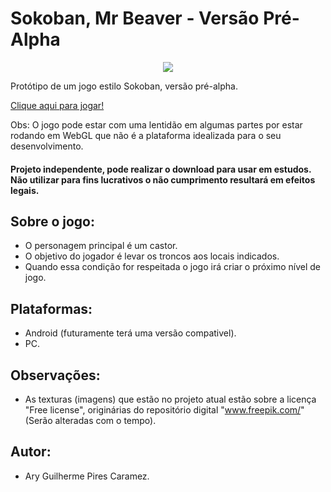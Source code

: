 # Sokoban, Mr Beaver - Versão Pré-Alpha

<p align="center">
  <img src="https://user-images.githubusercontent.com/37397920/219828558-4f9a9cf8-790d-4baf-a723-77fe3b899360.gif">
</p>

Protótipo de um jogo estilo Sokoban, versão pré-alpha.

<a href="https://arycaramez.github.io/SokobanMrBeaverPreAlpha/">Clique aqui para jogar!</a>

Obs: O jogo pode estar com uma lentidão em algumas partes por estar rodando em WebGL que não é a plataforma idealizada para o seu desenvolvimento.

#### Projeto independente, pode realizar o download para usar em estudos. Não utilizar para fins lucrativos o não cumprimento resultará em efeitos legais.

## Sobre o jogo:
- O personagem principal é um castor.
- O objetivo do jogador é levar os troncos aos locais indicados.
- Quando essa condição for respeitada o jogo irá criar o próximo nível de jogo.

## Plataformas:
- Android (futuramente terá uma versão compativel).
- PC.

## Observações:
- As texturas (imagens) que estão no projeto atual estão sobre a licença "Free license", originárias do repositório digital "www.freepik.com/" (Serão alteradas com o tempo).

## Autor:
- Ary Guilherme Pires Caramez.

